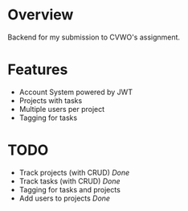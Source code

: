 # Overview
Backend for my submission to CVWO's assignment.

# Features
- Account System powered by JWT
- Projects with tasks
- Multiple users per project
- Tagging for tasks

# TODO
- Track projects (with CRUD) *Done*
- Track tasks (with CRUD) *Done*
- Tagging for tasks and projects
- Add users to projects *Done*